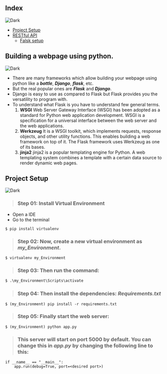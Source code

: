 ## Index
![Dark](https://user-images.githubusercontent.com/12748752/126914729-75e0fed5-fdaa-4216-81c8-719340e80694.png)
* [Project Setup](https://github.com/iAmKankan/Data-Gathering-And-Preprocessing/blob/main/Deployment/README.md#project-setup)
* [RESTful API](url)
  * [Falsk setup](https://github.com/iAmKankan/Data-Gathering-And-Preprocessing/blob/main/Deployment/flask.md)
## Building a webpage using python.
![Dark](https://user-images.githubusercontent.com/12748752/126914729-75e0fed5-fdaa-4216-81c8-719340e80694.png)
* There are many frameworks which allow building your webpage using python like a **_bottle_**, **_Django_**, **_flask_**, etc. 
* But the real popular ones are **_Flask_** and **_Django_**.
* Django is easy to use as compared to Flask but Flask provides you the versatility to program with.
* To understand what Flask is you have to understand few general terms. 
  1. **WSGI** Web Server Gateway Interface (WSGI) has been adopted as a standard for Python web application development. WSGI is a specification for a universal interface between the web server and the web applications. 
  2. **Werkzeug** It is a WSGI toolkit, which implements requests, response objects, and other utility functions. This enables building a web framework on top of it. The Flask framework uses Werkzeug as one of its bases.
  3. **jinja2** jinja2 is a popular templating engine for Python. A web templating system combines a template with a certain data source to render dynamic web pages.


## Project Setup 
![Dark](https://user-images.githubusercontent.com/12748752/126914729-75e0fed5-fdaa-4216-81c8-719340e80694.png)
> ### Step 01: Install Virtual Environment
* Open a IDE 
* Go to the terminal
```Python3
$ pip install virtualenv
```
> ### Step 02: Now, create a new virtual environment as _my_Environment_.
 ```Python3
 $ virtualenv my_Environment
 ```
> ### Step 03: Then run the command:
  ``` Python 
  $ .\my_Environment\Scripts\activate  
  ```
  
> ### Step 04: Then install the dependencies: _Requirements.txt_ 
 ```Python3 
 $ (my_Environment) pip install -r requirements.txt
 ```
> ### Step 05: Finally start the web server:
 ```Python3
 $ (my_Environment) python app.py
 ```
> ### This server will start on port 5000 by default. You can change this in _app.py_ by changing the following line to this:
```Python3
if __name__ == "__main__":
    app.run(debug=True, port=<desired port>)
```
